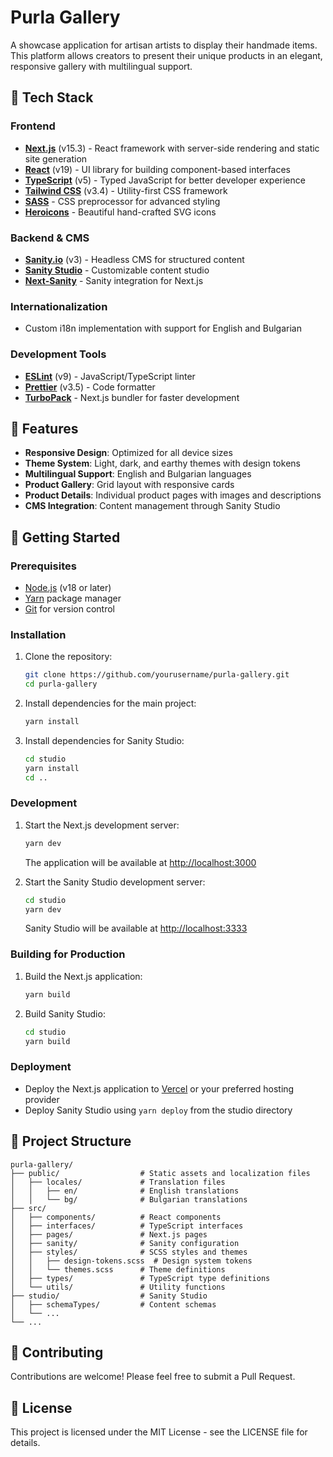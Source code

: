# Purla Gallery

A showcase application for artisan artists to display their handmade items. This platform allows creators to present their unique products in an elegant, responsive gallery with multilingual support.

<!-- Add a screenshot of your application here -->
<!-- ![Purla Gallery Screenshot](public/purla_screenshot.png) -->

## 🚀 Tech Stack

### Frontend
- **[Next.js](https://nextjs.org/)** (v15.3) - React framework with server-side rendering and static site generation
- **[React](https://react.dev/)** (v19) - UI library for building component-based interfaces
- **[TypeScript](https://www.typescriptlang.org/)** (v5) - Typed JavaScript for better developer experience
- **[Tailwind CSS](https://tailwindcss.com/)** (v3.4) - Utility-first CSS framework
- **[SASS](https://sass-lang.com/)** - CSS preprocessor for advanced styling
- **[Heroicons](https://heroicons.com/)** - Beautiful hand-crafted SVG icons

### Backend & CMS
- **[Sanity.io](https://www.sanity.io/)** (v3) - Headless CMS for structured content
- **[Sanity Studio](https://www.sanity.io/studio)** - Customizable content studio
- **[Next-Sanity](https://github.com/sanity-io/next-sanity)** - Sanity integration for Next.js

### Internationalization
- Custom i18n implementation with support for English and Bulgarian

### Development Tools
- **[ESLint](https://eslint.org/)** (v9) - JavaScript/TypeScript linter
- **[Prettier](https://prettier.io/)** (v3.5) - Code formatter
- **[TurboPack](https://turbo.build/pack)** - Next.js bundler for faster development

## 🌟 Features

- **Responsive Design**: Optimized for all device sizes
- **Theme System**: Light, dark, and earthy themes with design tokens
- **Multilingual Support**: English and Bulgarian languages
- **Product Gallery**: Grid layout with responsive cards
- **Product Details**: Individual product pages with images and descriptions
- **CMS Integration**: Content management through Sanity Studio

## 🏁 Getting Started

### Prerequisites

- [Node.js](https://nodejs.org/) (v18 or later)
- [Yarn](https://yarnpkg.com/) package manager
- [Git](https://git-scm.com/) for version control

### Installation

1. Clone the repository:
   ```bash
   git clone https://github.com/yourusername/purla-gallery.git
   cd purla-gallery
   ```

2. Install dependencies for the main project:
   ```bash
   yarn install
   ```

3. Install dependencies for Sanity Studio:
   ```bash
   cd studio
   yarn install
   cd ..
   ```

### Development

1. Start the Next.js development server:
   ```bash
   yarn dev
   ```
   The application will be available at [http://localhost:3000](http://localhost:3000)

2. Start the Sanity Studio development server:
   ```bash
   cd studio
   yarn dev
   ```
   Sanity Studio will be available at [http://localhost:3333](http://localhost:3333)

### Building for Production

1. Build the Next.js application:
   ```bash
   yarn build
   ```

2. Build Sanity Studio:
   ```bash
   cd studio
   yarn build
   ```

### Deployment

- Deploy the Next.js application to [Vercel](https://vercel.com/) or your preferred hosting provider
- Deploy Sanity Studio using `yarn deploy` from the studio directory

## 📁 Project Structure

```
purla-gallery/
├── public/                  # Static assets and localization files
│   ├── locales/             # Translation files
│   │   ├── en/              # English translations
│   │   └── bg/              # Bulgarian translations
├── src/
│   ├── components/          # React components
│   ├── interfaces/          # TypeScript interfaces
│   ├── pages/               # Next.js pages
│   ├── sanity/              # Sanity configuration
│   ├── styles/              # SCSS styles and themes
│   │   ├── design-tokens.scss  # Design system tokens
│   │   └── themes.scss      # Theme definitions
│   ├── types/               # TypeScript type definitions
│   └── utils/               # Utility functions
├── studio/                  # Sanity Studio
│   ├── schemaTypes/         # Content schemas
│   └── ...
└── ...
```

## 🤝 Contributing

Contributions are welcome! Please feel free to submit a Pull Request.

## 📄 License

This project is licensed under the MIT License - see the LICENSE file for details.
